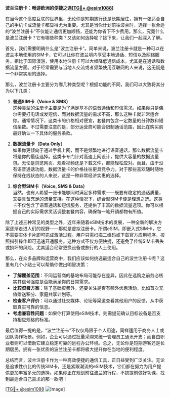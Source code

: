 **波兰注册卡：畅游欧洲的便捷之选[[TG💪+ @esim1088](https://t.me/s/esim1088)]**

在当今这个高度互联的世界里，无论你是短期旅行还是长期居住，拥有一张适合自己的手机卡或流量卡都显得尤为重要。尤其是当你计划前往波兰时，选择一张合适的“波兰注册卡”不仅能让通信更加顺畅，还能为你省下不少费用。那么，究竟什么是波兰注册卡？它有哪些种类？又该如何选择呢？接下来，让我们一起深入了解。

首先，我们需要明确什么是“波兰注册卡”。简单来说，波兰注册卡就是一种可以在波兰本地使用的SIM卡，它可以让你在波兰境内享受本地通话、短信以及网络服务。相比于国际漫游，使用本地注册卡可以大幅降低通信成本，尤其是在通话和数据流量方面。对于经常需要与当地人交流或者频繁使用互联网的人来说，这无疑是一个非常实用的选择。

那么，波兰注册卡主要分为哪几种类型呢？根据功能的不同，我们可以大致将其分为以下几类：

1. **普通SIM卡（Voice & SMS）**  
   这种类型的注册卡主要是为了满足基本的语音通话和短信需求。如果你只是偶尔需要打电话或发短信，而对数据流量的需求不高，那么这种卡就非常适合你。通常情况下，这类卡的价格相对便宜，套餐内包含一定数量的分钟数和短信条数。不过需要注意的是，部分运营商可能会限制通话范围，因此在购买前最好确认一下具体的服务条款。

2. **数据流量卡（Data Only）**  
   如果你更倾向于通过手机上网，而不是频繁地进行语音通话，那么数据流量卡将是你的最佳选择。这类卡专门针对高速上网设计，提供大容量的数据流量包。无论是浏览网页、观看视频还是下载文件，都能轻松应对。而且，由于没有语音通话功能，数据流量卡的价格往往更具竞争力。对于那些喜欢随时随地保持在线状态的人来说，这是一种非常经济实惠的选择。

3. **综合型SIM卡（Voice, SMS & Data）**  
   当然，也有人希望一张卡能够同时满足多种需求——既要有稳定的通话质量，又要具备充足的流量支持。在这种情况下，综合型SIM卡便是理想之选。这类卡不仅包含了语音通话和短信服务，还提供了丰富的数据流量选项。你可以根据自己的实际需求灵活调整套餐内容，确保每一笔开销都物有所值。

除了上述三种常见的类型之外，近年来随着eSIM技术的发展，一种全新的解决方案逐渐走进人们的视野——那就是虚拟注册卡。所谓eSIM，即嵌入式SIM卡，它不需要实体卡片即可完成激活过程。用户只需扫描二维码或下载官方应用程序，按照指引操作即可迅速开通服务。这种方式不仅方便快捷，还避免了传统SIM卡丢失或损坏的风险。尤其适合经常更换设备或旅行的人士使用。

那么，在众多品牌和运营商中，我们应该如何挑选最适合自己的波兰注册卡呢？这里有几个小贴士可以帮助你做出明智决策：

- **了解覆盖范围**：不同运营商的基站布局可能存在差异，因此在选购之前务必核实其信号强度是否能满足你的日常需求。
- **比较资费方案**：除了基础资费外，还要关注是否有额外优惠活动，比如首次充值赠送积分、家庭共享计划等。
- **检查客户评价**：可以通过社交媒体、论坛等渠道查看其他用户的反馈，从中获取真实可靠的信息。
- **考虑兼容性问题**：如果你打算使用eSIM技术，则需提前确认目标设备是否支持相应规格的标准。

最后值得一提的是，“波兰注册卡”不仅仅局限于个人用途，同样适用于商务人士或团队协作场景。例如，企业可以通过批量采购来统一管理员工通讯开支；而自由职业者则可以借助它建立稳定可靠的远程办公环境。总之，无论你是短期游客还是长期居民，拥有一张优质的波兰注册卡都将极大提升你在当地的便利程度。

总结而言，波兰注册卡作为一种高效便捷的通信工具，正日益受到广泛关注。无论是追求性价比的传统SIM卡，还是紧跟潮流的eSIM技术，它们都在努力为用户提供更加丰富多元的选择。如果你正在规划前往波兰的行程，不妨提前做好功课，找到最适合自己需求的那一款吧！

[[TG💪+ @esim1088](https://t.me/s/esim1088) ![Image](https://i.postimg.cc/4NQfJmqS/Snipaste-2025-05-13-00-14-12.png)]